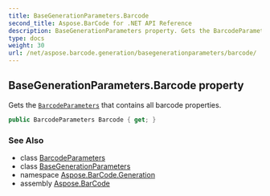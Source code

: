 ```yaml
---
title: BaseGenerationParameters.Barcode
second_title: Aspose.BarCode for .NET API Reference
description: BaseGenerationParameters property. Gets the BarcodeParameters that contains all barcode properties
type: docs
weight: 30
url: /net/aspose.barcode.generation/basegenerationparameters/barcode/
---
```

## BaseGenerationParameters.Barcode property

Gets the [`BarcodeParameters`](../../barcodeparameters/) that contains all barcode properties.

```csharp
public BarcodeParameters Barcode { get; }
```

### See Also

* class [BarcodeParameters](../../barcodeparameters/)
* class [BaseGenerationParameters](../)
* namespace [Aspose.BarCode.Generation](../../basegenerationparameters/)
* assembly [Aspose.BarCode](../../../)


